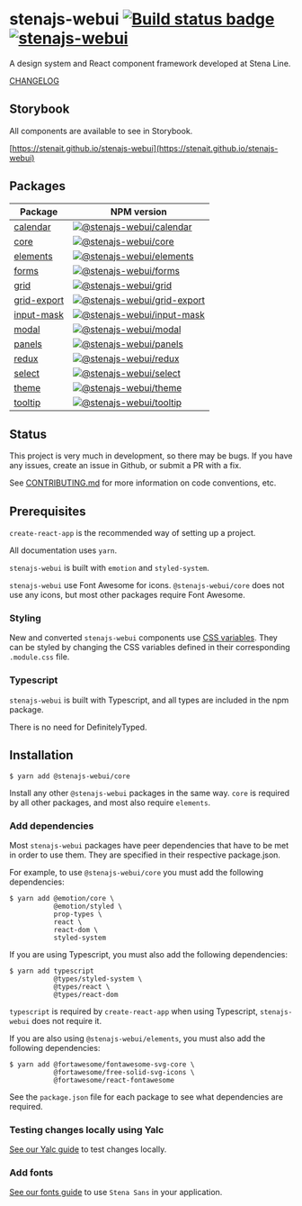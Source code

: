 # stenajs-webui [![Build status badge](https://github.com/StenaIT/stenajs-webui/workflows/Node%20CI/badge.svg)](https://github.com/StenaIT/stenajs-webui/actions?query=workflow%3A%22Node+CI%22) [![stenajs-webui](https://img.shields.io/npm/v/@stenajs-webui/core?label=stenajs-webui)](https://www.npmjs.com/package/@stenajs-webui/core)

A design system and React component framework developed at Stena Line.

[CHANGELOG](CHANGELOG.md)

## Storybook

All components are available to see in Storybook.

[https://stenait.github.io/stenajs-webui](https://stenait.github.io/stenajs-webui)

## Packages

| Package                                       | NPM version                                                                                                                                                                         |
| --------------------------------------------- | ----------------------------------------------------------------------------------------------------------------------------------------------------------------------------------- |
| [calendar](packages/calendar/README.md)       | [![@stenajs-webui/calendar](https://img.shields.io/npm/v/@stenajs-webui/calendar?label=%40stenajs-webui%2Fcalendar)](https://www.npmjs.com/package/@stenajs-webui/calendar)         |
| [core](packages/core/README.md)               | [![@stenajs-webui/core](https://img.shields.io/npm/v/@stenajs-webui/core?label=%40stenajs-webui%2Fcore)](https://www.npmjs.com/package/@stenajs-webui/core)                         |
| [elements](packages/elements/README.md)       | [![@stenajs-webui/elements](https://img.shields.io/npm/v/@stenajs-webui/elements?label=%40stenajs-webui%2Felements)](https://www.npmjs.com/package/@stenajs-webui/elements)         |
| [forms](packages/forms/README.md)             | [![@stenajs-webui/forms](https://img.shields.io/npm/v/@stenajs-webui/forms?label=%40stenajs-webui%2Fforms)](https://www.npmjs.com/package/@stenajs-webui/forms)                     |
| [grid](packages/grid/README.md)               | [![@stenajs-webui/grid](https://img.shields.io/npm/v/@stenajs-webui/grid?label=%40stenajs-webui%2Fgrid)](https://www.npmjs.com/package/@stenajs-webui/grid)                         |
| [grid-export](packages/grid-export/README.md) | [![@stenajs-webui/grid-export](https://img.shields.io/npm/v/@stenajs-webui/grid-export?label=%40stenajs-webui%2Fgrid)](https://www.npmjs.com/package/@stenajs-webui/grid-export)    |
| [input-mask](packages/input-mask/README.md)   | [![@stenajs-webui/input-mask](https://img.shields.io/npm/v/@stenajs-webui/input-mask?label=%40stenajs-webui%2Finput-mask)](https://www.npmjs.com/package/@stenajs-webui/input-mask) |
| [modal](packages/modal/README.md)             | [![@stenajs-webui/modal](https://img.shields.io/npm/v/@stenajs-webui/modal?label=%40stenajs-webui%2Fmodal)](https://www.npmjs.com/package/@stenajs-webui/modal)                     |
| [panels](packages/panels/README.md)           | [![@stenajs-webui/panels](https://img.shields.io/npm/v/@stenajs-webui/panels?label=%40stenajs-webui%2Fpanels)](https://www.npmjs.com/package/@stenajs-webui/panels)                 |
| [redux](packages/redux/README.md)             | [![@stenajs-webui/redux](https://img.shields.io/npm/v/@stenajs-webui/redux?label=%40stenajs-webui%2Fredux)](https://www.npmjs.com/package/@stenajs-webui/redux)                     |
| [select](packages/select/README.md)           | [![@stenajs-webui/select](https://img.shields.io/npm/v/@stenajs-webui/select?label=%40stenajs-webui%2Fselect)](https://www.npmjs.com/package/@stenajs-webui/select)                 |
| [theme](packages/theme/README.md)             | [![@stenajs-webui/theme](https://img.shields.io/npm/v/@stenajs-webui/theme?label=%40stenajs-webui%2Ftheme)](https://www.npmjs.com/package/@stenajs-webui/theme)                     |
| [tooltip](packages/tooltip/README.md)         | [![@stenajs-webui/tooltip](https://img.shields.io/npm/v/@stenajs-webui/tooltip?label=%40stenajs-webui%2Ftooltip)](https://www.npmjs.com/package/@stenajs-webui/tooltip)             |

## Status

This project is very much in development, so there may be bugs.
If you have any issues, create an issue in Github, or submit a PR with a fix.

See [CONTRIBUTING.md](CONTRIBUTING.md) for more information on code conventions, etc.

## Prerequisites

`create-react-app` is the recommended way of setting up a project.

All documentation uses `yarn`.

`stenajs-webui` is built with `emotion` and `styled-system`.

`stenajs-webui` use Font Awesome for icons.
`@stenajs-webui/core` does not use any icons, but most other packages require Font Awesome.

### Styling

New and converted `stenajs-webui` components use [CSS variables](packages/elements/default-theme.css).
They can be styled by changing the CSS variables defined in their corresponding `.module.css` file.

### Typescript

`stenajs-webui` is built with Typescript, and all types are included in the npm package.

There is no need for DefinitelyTyped.

## Installation

```
$ yarn add @stenajs-webui/core
```

Install any other `@stenajs-webui` packages in the same way.
`core` is required by all other packages, and most also require `elements`.

### Add dependencies

Most `stenajs-webui` packages have peer dependencies that have to be met in order to use them.
They are specified in their respective package.json.

For example, to use `@stenajs-webui/core` you must add the following dependencies:

```
$ yarn add @emotion/core \
           @emotion/styled \
           prop-types \
           react \
           react-dom \
           styled-system
```

If you are using Typescript, you must also add the following dependencies:

```
$ yarn add typescript
           @types/styled-system \
           @types/react \
           @types/react-dom
```

`typescript` is required by `create-react-app` when using Typescript, `stenajs-webui` does not require it.

If you are also using `@stenajs-webui/elements`, you must also add the following dependencies:

```
$ yarn add @fortawesome/fontawesome-svg-core \
           @fortawesome/free-solid-svg-icons \
           @fortawesome/react-fontawesome
```

See the `package.json` file for each package to see what dependencies are required.

### Testing changes locally using Yalc

[See our Yalc guide](YALC.md) to test changes locally.

### Add fonts

[See our fonts guide](FONTS.md) to use `Stena Sans` in your application.
